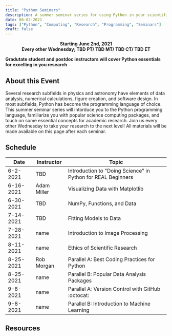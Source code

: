 ```yaml
---
title: "Python Seminars"
description: A summer seminar series for using Python in your scientific research
date: 06-02-2021
tags: ["Python", "Computing", "Research", "Programming", "Seminars"]
draft: false
---
```

**<div align="center">Starting June 2nd, 2021</div>**
**<div align="center">Every other Wednesday; TBD PT/ TBD MT/ TBD CT/ TBD ET</div>**

**Gradutate student and postdoc instructors will cover Python essentials for excelling in you research**

About this Event
--------
Several research subfields in physics and astronomy have elements of data analysis, numerical calculations, figure creation, and software design.
In most subfields, Python has become the programming language of choice.
This summer seminar series will intorduce you to the Python programming language, familiarize you with popular science computing packages, and touch on some essential concepts for academic research.
Join us every other Wednesday to take your research to the next level! All materials will be made available on this page after each seminar.

Schedule
--------
| **Date** | **Instructor** | **Topic** |
| --- | --- | --- |
| 6-2-2021 |  TBD | Introduction to "Doing Science" in Python for REAL Beginners |
| 6-16-2021 |  Adam Miller | Visualizing Data with Matplotlib |
| 6-30-2021 |  TBD | NumPy, Functions, and Data |
| 7-14-2021 |  TBD | Fitting Models to Data |
| 7-28-2021 |  name | Introduction to Image Processing |
| 8-11-2021 |  name | Ethics of Scientific Research |
| 8-25-2021 |  Rob Morgan | Parallel A: Best Coding Practices for Python |
| 8-25-2021 |  name | Parallel B: Popular Data Analysis Packages |
| 9-8-2021 |  name | Parallel A: Version Control with GitHub :octocat:|
| 9-8-2021 |  name | Parallel B: Introduction to Machine Learning |


Resources
--------

